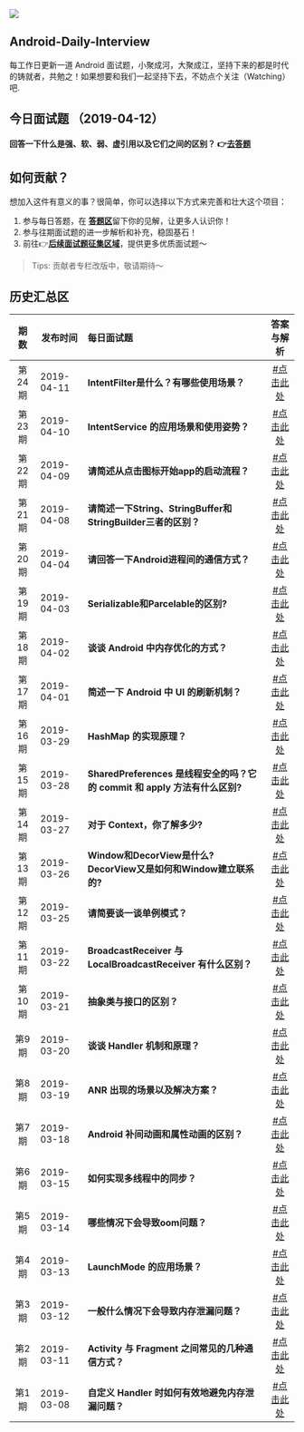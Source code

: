 
![](https://github.com/Moosphan/Android-Daily-Interview/blob/37a5fe557c05746401211994cafe5b4a8f6c35e9/android-interview/arts/logo.png)

## Android-Daily-Interview

每工作日更新一道 Android 面试题，小聚成河，大聚成江，坚持下来的都是时代的铸就者，共勉之！如果想要和我们一起坚持下去，不妨点个关注（Watching）吧.

## 今日面试题 （2019-04-12）

#### **回答一下什么是强、软、弱、虚引用以及它们之间的区别？** 👉[去答题](https://github.com/Moosphan/Android-Daily-Interview/issues/27)

## 如何贡献？

想加入这件有意义的事？很简单，你可以选择以下方式来完善和壮大这个项目：

1. 参与每日答题，在 [**答题区**](https://github.com/Moosphan/Android-Daily-Interview/issues)留下你的见解，让更多人认识你！
2. 参与往期面试题的进一步解析和补充，稳固基石！
3. 前往👉[**后续面试题征集区域**](https://github.com/Moosphan/Android-Daily-Interview/issues/20)，提供更多优质面试题～

>Tips: 贡献者专栏改版中，敬请期待～

## 历史汇总区

| 期数 | 发布时间 | 每日面试题                                                   | 答案与解析                                   |
| :-------: | ---------- | :----------------------------------------------------------- | :----------------------------------------------------------: |
| 第24期 | 2019-04-11 | **IntentFilter是什么？有哪些使用场景？** |  [#点击此处](https://github.com/Moosphan/Android-Daily-Interview/issues/26) |
| 第23期 | 2019-04-10 | **IntentService 的应用场景和使用姿势？** |  [#点击此处](https://github.com/Moosphan/Android-Daily-Interview/issues/25) |
| 第22期 | 2019-04-09 | **请简述从点击图标开始app的启动流程？** |  [#点击此处](https://github.com/Moosphan/Android-Daily-Interview/issues/24) |
| 第21期 | 2019-04-08 | **请简述一下String、StringBuffer和StringBuilder三者的区别？** |  [#点击此处](https://github.com/Moosphan/Android-Daily-Interview/issues/22) |
| 第20期 | 2019-04-04 | **请回答一下Android进程间的通信方式？**  |  [#点击此处](https://github.com/Moosphan/Android-Daily-Interview/issues/21) |
| 第19期 | 2019-04-03   | **Serializable和Parcelable的区别?**  |  [#点击此处](https://github.com/Moosphan/Android-Daily-Interview/issues/19) |
| 第18期 | 2019-04-02   | **谈谈 Android 中内存优化的方式？**  | [#点击此处](https://github.com/Moosphan/Android-Daily-Interview/issues/18)  |
| 第17期 | 2019-04-01   | **简述一下 Android 中 UI 的刷新机制？**  | [#点击此处](https://github.com/Moosphan/Android-Daily-Interview/issues/17)  |
| 第16期 | 2019-03-29   | **HashMap 的实现原理？**  | [#点击此处](https://github.com/Moosphan/Android-Daily-Interview/issues/16)  |
| 第15期 | 2019-03-28   | **SharedPreferences 是线程安全的吗？它的 commit 和 apply 方法有什么区别?**  | [#点击此处](https://github.com/Moosphan/Android-Daily-Interview/issues/15)  |
| 第14期 | 2019-03-27   | **对于 Context，你了解多少?**  | [#点击此处](https://github.com/Moosphan/Android-Daily-Interview/issues/14)  |
| 第13期 | 2019-03-26   | **Window和DecorView是什么?DecorView又是如何和Window建立联系的?**  | [#点击此处](https://github.com/Moosphan/Android-Daily-Interview/issues/13)  |
| 第12期 | 2019-03-25   | **请简要谈一谈单例模式？**                                   | [#点击此处](https://github.com/Moosphan/Android-Daily-Interview/issues/12) |
| 第11期 | 2019-03-22 | **BroadcastReceiver 与 LocalBroadcastReceiver 有什么区别？** | [#点击此处](https://github.com/Moosphan/Android-Daily-Interview/issues/11) |
| 第10期 | 2019-03-21 | **抽象类与接口的区别？**                                     | [#点击此处](https://github.com/Moosphan/Android-Daily-Interview/issues/10) |
| 第9期 | 2019-03-20 | **谈谈 Handler 机制和原理？**                                | [#点击此处](https://github.com/Moosphan/Android-Daily-Interview/issues/9) |
| 第8期 | 2019-03-19 | **ANR 出现的场景以及解决方案？**                             | [#点击此处](https://github.com/Moosphan/Android-Daily-Interview/issues/8) |
| 第7期 | 2019-03-18 | **Android 补间动画和属性动画的区别？**                       | [#点击此处](https://github.com/Moosphan/Android-Daily-Interview/issues/7) |
| 第6期 | 2019-03-15 | **如何实现多线程中的同步？**                                 | [#点击此处](https://github.com/Moosphan/Android-Daily-Interview/issues/6) |
| 第5期 | 2019-03-14 | **哪些情况下会导致oom问题？**                                | [#点击此处](https://github.com/Moosphan/Android-Daily-Interview/issues/5) |
| 第4期 | 2019-03-13 | **LaunchMode 的应用场景？**                                  | [#点击此处](https://github.com/Moosphan/Android-Daily-Interview/issues/4) |
| 第3期 | 2019-03-12 | **一般什么情况下会导致内存泄漏问题？**                       | [#点击此处](https://github.com/Moosphan/Android-Daily-Interview/issues/3) |
| 第2期 | 2019-03-11 | **Activity 与 Fragment 之间常见的几种通信方式？**            | [#点击此处](https://github.com/Moosphan/Android-Daily-Interview/issues/2) |
| 第1期 | 2019-03-08 | **自定义 Handler 时如何有效地避免内存泄漏问题？**            | [#点击此处](https://github.com/Moosphan/Android-Daily-Interview/issues/1) |
